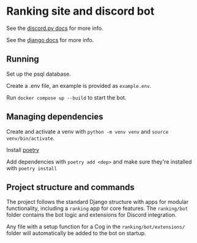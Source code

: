# Ranking site and discord bot

See the [discord.py docs](https://discordpy.readthedocs.io/en/stable/) for more info.

See the [django docs](https://docs.djangoproject.com/en/5.2/) for more info.

## Running

Set up the psql database.

Create a .env file, an example is provided as `example.env`.

Run `docker compose up --build` to start the bot.

## Managing dependencies

Create and activate a venv with `python -m venv venv` and `source venv/bin/activate`.

Install [poetry](https://python-poetry.org/docs/#installation)

Add dependencies with `poetry add <dep>` and make sure they're installed with `poetry install`

## Project structure and commands

The project follows the standard Django structure with apps for modular functionality, including a `ranking` app for core features. The `ranking/bot` folder contains the bot logic and extensions for Discord integration.

Any file with a setup function for a Cog in the `ranking/bot/extensions/` folder will automatically be added to the bot on startup.
